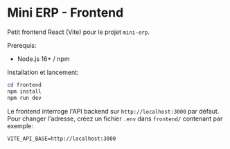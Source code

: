 # Mini ERP - Frontend

Petit frontend React (Vite) pour le projet `mini-erp`.

Prerequis:
- Node.js 16+ / npm

Installation et lancement:

```powershell
cd frontend
npm install
npm run dev
```

Le frontend interroge l'API backend sur `http://localhost:3000` par défaut. Pour changer l'adresse, créez un fichier `.env` dans `frontend/` contenant par exemple:

```
VITE_API_BASE=http://localhost:3000
```
